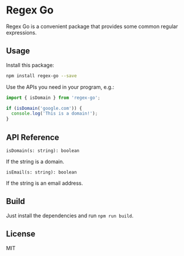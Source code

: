 # Regex Go

Regex Go is a convenient package that provides some common regular expressions.

## Usage

Install this package:

```bash
npm install regex-go --save
```

Use the APIs you need in your program, e.g.:

```js
import { isDomain } from 'regex-go';

if (isDomain('google.com')) {
  console.log('This is a domain!');
}
```

## API Reference

`isDomain(s: string): boolean`

If the string is a domain.

`isEmail(s: string): boolean`

If the string is an email address.

## Build

Just install the dependencies and run `npm run build`.

## License

MIT
